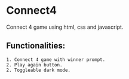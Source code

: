 # Connect4
Connect 4 game using html, css and javascript.

## Functionalities: 
    1. Connect 4 game with winner prompt.
    2. Play again button.
    2. Toggleable dark mode.

